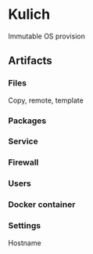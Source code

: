 # Kulich

Immutable OS provision

## Artifacts

### Files

Copy, remote, template

### Packages

### Service

### Firewall

### Users

### Docker container

### Settings

Hostname

